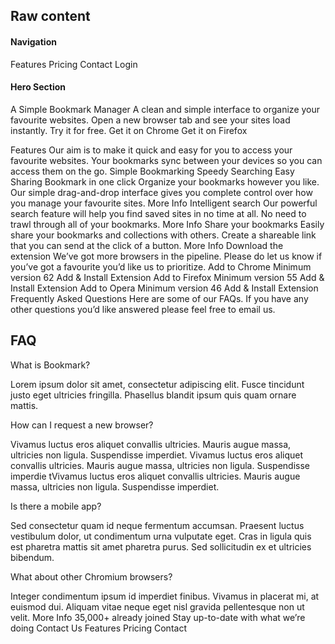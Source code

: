 ## Raw content

#### Navigation

Features Pricing Contact Login

#### Hero Section

A Simple Bookmark Manager
A clean and simple interface to organize your favourite websites. Open a new browser tab and
see your sites load instantly. Try it for free.
Get it on Chrome Get it on Firefox

Features Our aim is to make it quick and easy for you to access your
favourite websites. Your bookmarks sync between your devices so you can
access them on the go. Simple Bookmarking Speedy Searching Easy Sharing
Bookmark in one click Organize your bookmarks however you like. Our simple
drag-and-drop interface gives you complete control over how you manage your
favourite sites. More Info Intelligent search Our powerful search feature
will help you find saved sites in no time at all. No need to trawl through
all of your bookmarks. More Info Share your bookmarks Easily share your
bookmarks and collections with others. Create a shareable link that you can
send at the click of a button. More Info Download the extension We’ve got
more browsers in the pipeline. Please do let us know if you’ve got a
favourite you’d like us to prioritize. Add to Chrome Minimum version 62 Add
& Install Extension Add to Firefox Minimum version 55 Add & Install
Extension Add to Opera Minimum version 46 Add & Install Extension Frequently
Asked Questions Here are some of our FAQs. If you have any other questions
you’d like answered please feel free to email us.

## FAQ

  <!-- Question 1 -->

What is Bookmark?

  <!-- Answer 1 -->

Lorem ipsum dolor sit amet, consectetur adipiscing elit. Fusce tincidunt
justo eget ultricies fringilla. Phasellus blandit ipsum quis quam ornare
mattis.

  <!-- Question 2 -->

How can I request a new browser?

  <!-- Answer 2 -->

Vivamus luctus eros aliquet convallis ultricies. Mauris augue massa,
ultricies non ligula. Suspendisse imperdiet. Vivamus luctus eros aliquet
convallis ultricies. Mauris augue massa, ultricies non ligula. Suspendisse
imperdie tVivamus luctus eros aliquet convallis ultricies. Mauris augue
massa, ultricies non ligula. Suspendisse imperdiet.

  <!-- Question 3 -->

Is there a mobile app?

  <!-- Answer 3 -->

Sed consectetur quam id neque fermentum accumsan. Praesent luctus vestibulum
dolor, ut condimentum urna vulputate eget. Cras in ligula quis est pharetra
mattis sit amet pharetra purus. Sed sollicitudin ex et ultricies bibendum.

  <!-- Question 4 -->

What about other Chromium browsers?

  <!-- Answer 4 -->

Integer condimentum ipsum id imperdiet finibus. Vivamus in placerat mi, at
euismod dui. Aliquam vitae neque eget nisl gravida pellentesque non ut
velit. More Info 35,000+ already joined Stay up-to-date with what we’re
doing Contact Us Features Pricing Contact
